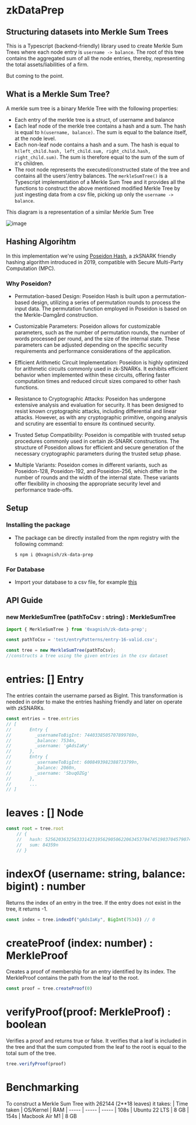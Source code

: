 # zkDataPrep

## Structuring datasets into Merkle Sum Trees

This is a Typescript (backend-friendly) library used to create Merkle Sum Trees where each node entry is `username -> balance`. The root of this tree contains the aggregated sum of all the node entries, thereby, representing the total assets/liabilities of a firm.

But coming to the point.

## What is a Merkle Sum Tree?

A merkle sum tree is a binary Merkle Tree with the following properties:

- Each entry of the merkle tree is a struct, of username and balance
- Each leaf node of the merkle tree contains a hash and a sum. The hash is equal to `h(username, balance)`. The sum is equal to the balance itself, at the node level.
- Each non-leaf node contains a hash and a sum. The hash is equal to `h(left_child.hash, left_child.sum, right_child.hash, right_child.sum)`. The sum is therefore equal to the sum of the sum of it's children.
- The root node represents the executed/constructed state of the tree and contains all the users'/entry balances. The `merkleSumTree()` is a Typescript implementation of a Merkle Sum Tree and it provides all the functions to construct the above mentioned modified Merkle Tree by just ingesting data from a csv file, picking up only the `username -> balance`.

This diagram is a representation of a similar Merkle Sum Tree

![image](https://github.com/teamHITK/zkExchange/assets/80243668/49f3907f-4357-4967-8914-6a6de76fb78d)

## Hashing Algorihtm

In this implementation we're using [Poseidon Hash](https://eprint.iacr.org/2019/458.pdf), a zkSNARK friendly hashing algorithm introduced in 2019, compatible with Secure Multi-Party Computation (MPC). 

### Why Poseidon?

- Permutation-based Design: Poseidon Hash is built upon a permutation-based design, utilizing a series of permutation rounds to process the input data. The permutation function employed in Poseidon is based on the Merkle-Damgård construction.

- Customizable Parameters: Poseidon allows for customizable parameters, such as the number of permutation rounds, the number of words processed per round, and the size of the internal state. These parameters can be adjusted depending on the specific security requirements and performance considerations of the application.

- Efficient Arithmetic Circuit Implementation: Poseidon is highly optimized for arithmetic circuits commonly used in zk-SNARKs. It exhibits efficient behavior when implemented within these circuits, offering faster computation times and reduced circuit sizes compared to other hash functions.

- Resistance to Cryptographic Attacks: Poseidon has undergone extensive analysis and evaluation for security. It has been designed to resist known cryptographic attacks, including differential and linear attacks. However, as with any cryptographic primitive, ongoing analysis and scrutiny are essential to ensure its continued security.

- Trusted Setup Compatibility: Poseidon is compatible with trusted setup procedures commonly used in certain zk-SNARK constructions. The structure of Poseidon allows for efficient and secure generation of the necessary cryptographic parameters during the trusted setup phase.

- Multiple Variants: Poseidon comes in different variants, such as Poseidon-128, Poseidon-192, and Poseidon-256, which differ in the number of rounds and the width of the internal state. These variants offer flexibility in choosing the appropriate security level and performance trade-offs.
## Setup

### Installing the package

- The package can be directly installed from the npm registry with the following command:
  ```
  $ npm i @0xagnish/zk-data-prep
  ```

### For Database

- Import your database to a csv file, for example [this](https://github.com/teamHITK/zkExchange/blob/master/zkDataPrep/test/entryPatterns/entry-16-valid.csv)

## API Guide

### new MerkleSumTree (pathToCsv : string) : MerkleSumTree

```ts
import { MerkleSumTree } from '0xagnish/zk-data-prep';

const pathToCsv = 'test/entryPatterns/entry-16-valid.csv';

const tree = new MerkleSumTree(pathToCsv);
//constructs a tree using the given entries in the csv dataset
```
# entries: [] Entry

The entries contain the username parsed as BigInt. This transformation is needed in order to make the entries hashing friendly and later on operate with zkSNARKs.

```ts
const entries = tree.entries
// [
//       Entry {
//         _usernameToBigInt: 7440338505707899769n,
//         _balance: 7534n,
//         _username: 'gAdsIaKy'
//       },
//       Entry {
//         _usernameToBigInt: 6008493982388733799n,
//         _balance: 2060n,
//         _username: 'SbuqOZGg'
//       },
//       ...
// ]
```

# leaves : [] Node

```ts
const root = tree.root 
    // {
    //   hash: 5256203632563331423195629050622063453704745190370457907459595269961493651429n,
    //   sum: 84359n
    // }
```

# indexOf (username: string, balance: bigint) : number

Returns the index of an entry in the tree. If the entry does not exist in the tree, it returns -1.

```ts
const index = tree.indexOf("gAdsIaKy", BigInt(7534)) // 0
```

# createProof (index: number) : MerkleProof

Creates a proof of membership for an entry identified by its index. The MerkleProof contains the path from the leaf to the root.

```ts
const proof = tree.createProof(0)
```

# verifyProof(proof: MerkleProof) : boolean

Verifies a proof and returns true or false. It verifies that a leaf is included in the tree and that the sum computed from the leaf to the root is equal to the total sum of the tree.

```ts
tree.verifyProof(proof)
```

# Benchmarking

To construct a Merkle Sum Tree with 262144 (2**18 leaves) it takes:
| Time taken  | OS/Kernel  | RAM
| -----  | -----  | -----
| 108s  | Ubuntu 22 LTS | 8 GB
| 154s  | Macbook Air M1  | 8 GB

